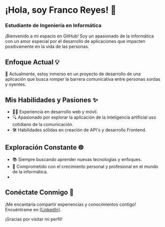 # ¡Hola, soy Franco Reyes! 👋

### Estudiante de Ingeniería en Informática

¡Bienvenido a mi espacio en GitHub! Soy un apasionado de la informática con un amor especial por el desarrollo de aplicaciones que impacten positivamente en la vida de las personas.

## Enfoque Actual 💡

🚀 Actualmente, estoy inmerso en un proyecto de desarrollo de una aplicación que busca romper la barrera comunicativa entre personas sordas y oyentes.

## Mis Habilidades y Pasiones ✨

- 👨‍💻 Experiencia en desarrollo web y móvil.
- 🔍 Apasionado por explorar la aplicación de la inteligencia artificial uso cotidiano de la comunicación.
- 🛠️ Habilidades sólidas en creación de API's y desarrollo Frontend.

## Exploración Constante 🌐

- 📚 Siempre buscando aprender nuevas tecnologías y enfoques.
- 🌱 Comprometido con el crecimiento personal y profesional en el mundo de la informática.
- 

## Conéctate Conmigo 🤝

¡Me encantaría compartir experiencias y conocimientos contigo! Encuéntrame en [[LinkedIn]](https://www.linkedin.com/in/franco-reyes-jimenez/).

¡Gracias por visitar mi perfil!
